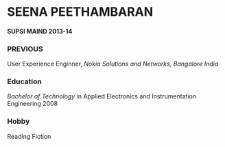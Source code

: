 # SEENA PEETHAMBARAN
#### SUPSI MAIND 2013-14

### PREVIOUS
User Experience Enginner, *Nokia Solutions and Networks, Bangalore India*

### Education
*Bachelor of Technology* in Applied Electronics and Instrumentation Engineering 2008

### Hobby
Reading Fiction

